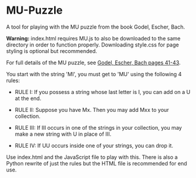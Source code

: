 # MU-Puzzle
A tool for playing with the MU puzzle from the book Godel, Escher, Bach.

**Warning:** index.html requires MU.js to also be downloaded to the same directory in order to function properly. Downloading style.css for page styling is optional but recommended.

For full details of the MU puzzle, see <a href="https://archive.org/details/GEBen_201404/page/n39">Godel, Escher, Bach pages 41-43</a>.

You start with the string 'MI', you must get to 'MU' using the following 4 rules:

* RULE I: If you possess a string whose last letter is I, you can add on a U at the end.

* RULE II: Suppose you have Mx. Then you may add Mxx to your collection.

* RULE III: If III occurs in one of the strings in your collection, you may make a new string with U in place of III.

* RULE IV: If UU occurs inside one of your strings, you can drop it.

Use index.html and the JavaScript file to play with this. There is also a Python rewrite of just the rules but the HTML file is recommended for end use.
